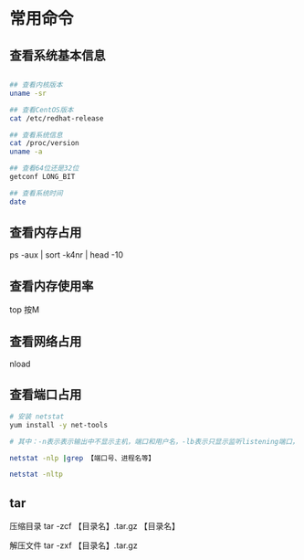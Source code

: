 # 常用命令

## 查看系统基本信息

```bash

## 查看内核版本
uname -sr

## 查看CentOS版本
cat /etc/redhat-release

## 查看系统信息
cat /proc/version
uname -a

## 查看64位还是32位
getconf LONG_BIT

## 查看系统时间
date

```

## 查看内存占用

ps -aux | sort -k4nr | head -10

## 查看内存使用率

top 按M

## 查看网络占用

nload

## 查看端口占用

```bash
# 安装 netstat
yum install -y net-tools

# 其中：-n表示表示输出中不显示主机，端口和用户名，-lb表示只显示监听listening端口，-t表示只显示tcp协议的端口，-p表示显示进程的PID和进程名称。

netstat -nlp |grep 【端口号、进程名等】

netstat -nltp
```

## tar

压缩目录
tar -zcf 【目录名】.tar.gz 【目录名】

解压文件
tar -zxf 【目录名】.tar.gz
